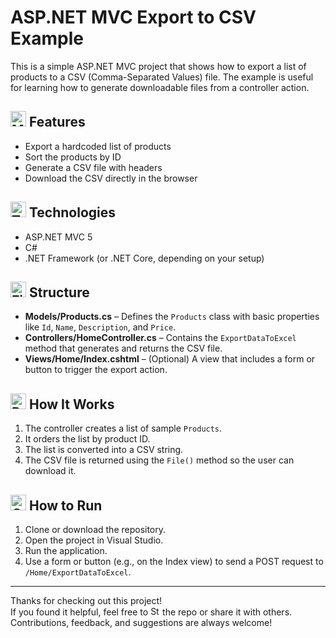 # ASP.NET MVC Export to CSV Example

This is a simple ASP.NET MVC project that shows how to export a list of products to a CSV (Comma-Separated Values) file. The example is useful for learning how to generate downloadable files from a controller action.

## <a href="https://www.linkedin.com/in/soheilsadeghii/"><img src="https://raw.githubusercontent.com/Tarikul-Islam-Anik/Telegram-Animated-Emojis/main/Objects/Memo.webp" alt="Memo" width="25" height="25" /></a> Features

- Export a hardcoded list of products
- Sort the products by ID
- Generate a CSV file with headers
- Download the CSV directly in the browser

## <a href="https://www.linkedin.com/in/soheilsadeghii/"><img src="https://raw.githubusercontent.com/Tarikul-Islam-Anik/Telegram-Animated-Emojis/main/Objects/Toolbox.webp" alt="Toolbox" width="25" height="25" /></a> Technologies

- ASP.NET MVC 5
- C#
- .NET Framework (or .NET Core, depending on your setup)

## <a href="https://www.linkedin.com/in/soheilsadeghii/"><img src="https://raw.githubusercontent.com/Tarikul-Islam-Anik/Telegram-Animated-Emojis/main/Objects/File%20Folder.webp" alt="File Folder" width="25" height="25" /></a> Structure

- **Models/Products.cs** – Defines the `Products` class with basic properties like `Id`, `Name`, `Description`, and `Price`.
- **Controllers/HomeController.cs** – Contains the `ExportDataToExcel` method that generates and returns the CSV file.
- **Views/Home/Index.cshtml** – (Optional) A view that includes a form or button to trigger the export action.

## <a href="https://www.linkedin.com/in/soheilsadeghii/"><img src="https://raw.githubusercontent.com/Tarikul-Islam-Anik/Telegram-Animated-Emojis/main/Travel%20and%20Places/Rocket.webp" alt="Rocket" width="25" height="25" /></a> How It Works

1. The controller creates a list of sample `Products`.
2. It orders the list by product ID.
3. The list is converted into a CSV string.
4. The CSV file is returned using the `File()` method so the user can download it.


## <a href="https://www.linkedin.com/in/soheilsadeghii/"><img src="https://raw.githubusercontent.com/Tarikul-Islam-Anik/Telegram-Animated-Emojis/main/Symbols/Check%20Mark%20Button.webp" alt="Check Mark Button" width="25" height="25" /></a> How to Run

1. Clone or download the repository.
2. Open the project in Visual Studio.
3. Run the application.
4. Use a form or button (e.g., on the Index view) to send a POST request to `/Home/ExportDataToExcel`.
---
Thanks for checking out this project!  
If you found it helpful, feel free to <a href="https://www.linkedin.com/in/soheilsadeghii/"><img src="https://raw.githubusercontent.com/Tarikul-Islam-Anik/Telegram-Animated-Emojis/main/Animals%20and%20Nature/Star.webp" alt="Star" width="15" height="15" /></a> the repo or share it with others.  
Contributions, feedback, and suggestions are always welcome!
